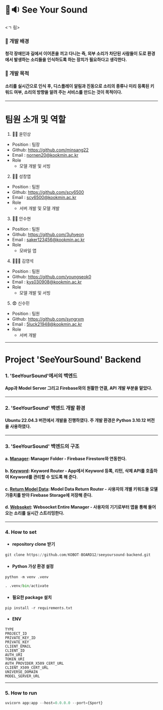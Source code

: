 # 👀🔉 See Your Sound
<ㄱ 림>
### 🔧 개발 배경
#### 청각 장애인과 길에서 이어폰을 끼고 다니는 즉, 외부 소리가 차단된 사람들이 도로 환경에서 발생하는 소리들을 인식하도록 하는 장치가 필요하다고 생각한다. 
### 🔦 개발 목적
#### 소리를 실시간으로 인식 후, 디스플레이 알림과 진동으로 소리의 종류나 미리 등록된 키워드 여부, 소리의 방향을 알려 주는 서비스를 만드는 것이 목적이다.
---
# 팀원 소개 및 역할
1. 👨‍💻 윤민상

- Position : 팀장
- Github: <https://github.com/minsang22>
- Email : nornen20@kookmin.ac.kr
- Role
  - 모델 개발 및 서빙

2. 👨‍💻 성창엽

- Position : 팀원
- Github: <https://github.com/scy6500>
- Email : scy6500@kookmin.ac.kr
- Role
  - 서버 개발 및 모델 개발

3. 👨‍💻 안수현

- Position : 팀원
- Github: <https://github.com/3uhyeon>
- Email : saker123456@kookmin.ac.kr
- Role
  - 모바일 앱

4. 🧑🏻‍💻 김영석

- Position : 팀원
- Github: <https://github.com/youngseok0>
- Email : kys030908@kookmin.ac.kr
- Role
  - 모델 개발 및 서빙

5. 😨 신수민

- Position : 팀원
- Github: <https://github.com/syngrxm>
- Email : 5luck21948@kookmin.ac.kr
- Role
  - 서버 개발
---
# Project 'SeeYourSound' Backend
### 1. 'SeeYourSound'에서의 백엔드
#### App과 Model Server 그리고 Firebase와의 원활한 연결, API 개발 부분을 맡았다.
---
### 2. 'SeeYourSound' 백엔드 개발 환경
#### Ubuntu 22.04.3 버전에서 개발을 진행하였다. 주 개발 환경은 Python 3.10.12 버전을 사용하였다.
---
### 3. 'SeeYourSound' 백엔드의 구조
#### a. [Manager](https://github.com/KOBOT-BOARD12/seeyoursound-backend/blob/develop/manager/firebase_manager.py): Manager Folder - Firebase Firestore와 연동한다.
#### b. [Keyword](https://github.com/KOBOT-BOARD12/seeyoursound-backend/blob/develop/router/keyword_router.py): Keyword Router - App에서 Keyword 등록, 리턴, 삭제 API를 호출하여 Keyword를 관리할 수 있도록 해 준다.
#### c. [Return Model Data](https://github.com/KOBOT-BOARD12/seeyoursound-backend/blob/develop/router/model_router.py): Model Data Return Router - 사용자의 개별 키워드들 모델 가중치를 받아 Firebase Storage에 저장해 준다.
#### d. [Websoket](https://github.com/KOBOT-BOARD12/seeyoursound-backend/blob/develop/router/websocket.py): Websocket Entire Manager - 사용자의 기기로부터 앱을 통해 들어오는 소리를 실시간 스트리밍한다.
---
### 4. How to set
* #### repository clone 받기
```python
git clone https://github.com/KOBOT-BOARD12/seeyoursound-backend.git
```
* #### Python 가상 환경 설정
```python
python -m venv .venv
```
```python
. .venv/bin/activate
```
* #### 필요한 package 설치
```python
pip install -r requirements.txt
```
* #### ENV
```
TYPE
PROJECT_ID
PRIVATE_KEY_ID
PRIVATE_KEY
CLIENT_EMAIL
CLIENT_ID
AUTH_URI
TOKEN_URI
AUTH_PROVIDER_X509_CERT_URL
CLIENT_X509_CERT_URL
UNIVERSE_DOMAIN
MODEL_SERVER_URL
```
---
### 5. How to run
```python
uvicorn app:app --host=0.0.0.0 --port={$port}
```
